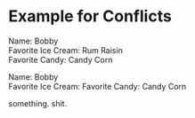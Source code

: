 # Example for Conflicts

Name: Bobby  
Favorite Ice Cream: Rum Raisin  
Favorite Candy: Candy Corn 

Name: Bobby  
Favorite Ice Cream: 
Favorite Candy: Candy Corn 

something.
shit.